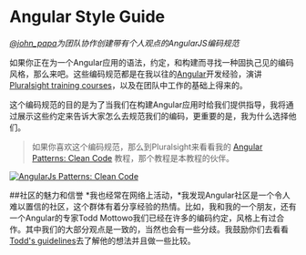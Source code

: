 # Angular Style Guide

*[@john_papa](//twitter.com/john_papa)为团队协作创建带有个人观点的AngularJS编码规范*

如果你正在为一个Angular应用的语法，约定，和构建而寻找一种固执己见的编码风格，那么来吧。这些编码规范都是在我以往的[Angular](//angularjs.org)开发经验，演讲[Pluralsight training courses](http://pluralsight.com/training/Authors/Details/john-papa)，以及在团队中工作的基础上得来的。

这个编码规范的目的是为了当我们在构建Angular应用时给我们提供指导，我将通过展示这些约定来告诉大家怎么去规范我们的编码，更重要的是，我为什么选择他们。

>如果你喜欢这个编码规范，那么到Pluralsight来看看我的 [Angular Patterns: Clean Code](http://jpapa.me/ngclean) 教程，那个教程是本教程的伙伴。

  [![AngularJs Patterns: Clean Code](https://raw.githubusercontent.com/johnpapa/angular-styleguide/master/assets/ng-clean-code-banner.png)](http://jpapa.me/ngclean)

##社区的魅力和信誉
*我也经常在网络上活动，*我发现Angular社区是一个令人难以置信的社区，这个群体有着分享经验的热情。比如，我和我的一个朋友，还有一个Angular的专家Todd Mottowo我们已经在许多的编码约定，风格上有过合作。其中我们的大部分观点是一致的，当然也会有一些分歧。我鼓励你们去看看 [Todd's guidelines](https://github.com/toddmotto/angularjs-styleguide)去了解他的想法并且做一些比较。

